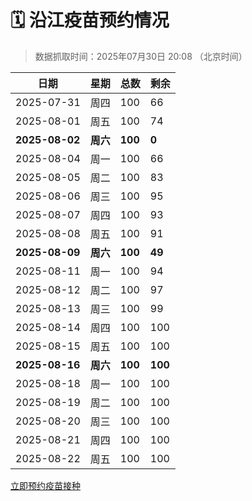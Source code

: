 # 🗓️ 沿江疫苗预约情况

> 数据抓取时间：2025年07月30日 20:08 （北京时间）

| 日期 | 星期 | 总数 | 剩余 |
|------|------|------|------|
| 2025-07-31 | 周四 | 100 | 66 |
| 2025-08-01 | 周五 | 100 | 74 |
| **2025-08-02** | **周六** | **100** | **0** |
| 2025-08-04 | 周一 | 100 | 66 |
| 2025-08-05 | 周二 | 100 | 83 |
| 2025-08-06 | 周三 | 100 | 95 |
| 2025-08-07 | 周四 | 100 | 93 |
| 2025-08-08 | 周五 | 100 | 91 |
| **2025-08-09** | **周六** | **100** | **49** |
| 2025-08-11 | 周一 | 100 | 94 |
| 2025-08-12 | 周二 | 100 | 97 |
| 2025-08-13 | 周三 | 100 | 99 |
| 2025-08-14 | 周四 | 100 | 100 |
| 2025-08-15 | 周五 | 100 | 100 |
| **2025-08-16** | **周六** | **100** | **100** |
| 2025-08-18 | 周一 | 100 | 100 |
| 2025-08-19 | 周二 | 100 | 100 |
| 2025-08-20 | 周三 | 100 | 100 |
| 2025-08-21 | 周四 | 100 | 100 |
| 2025-08-22 | 周五 | 100 | 100 |


<div class="button-container">
<a class="btn" href="http://yfzweb.ishequ.net/#/login" target="_blank">立即预约疫苗接种</a>
</div>
